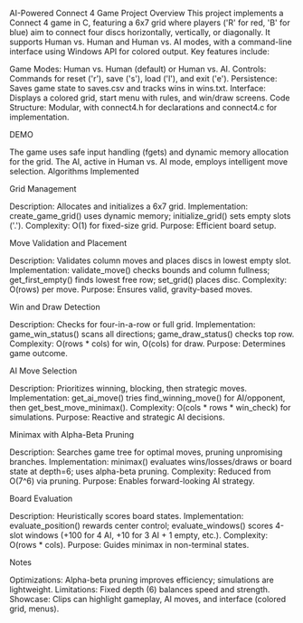 AI-Powered Connect 4 Game 
Project Overview
This project implements a Connect 4 game in C, featuring a 6x7 grid where players ('R' for red, 'B' for blue) aim to connect four discs horizontally, vertically, or diagonally. It supports Human vs. Human and Human vs. AI modes, with a command-line interface using Windows API for colored output. Key features include:

Game Modes: Human vs. Human (default) or Human vs. AI.
Controls: Commands for reset ('r'), save ('s'), load ('l'), and exit ('e').
Persistence: Saves game state to saves.csv and tracks wins in wins.txt.
Interface: Displays a colored grid, start menu with rules, and win/draw screens.
Code Structure: Modular, with connect4.h for declarations and connect4.c for implementation.

DEMO

The game uses safe input handling (fgets) and dynamic memory allocation for the grid. The AI, active in Human vs. AI mode, employs intelligent move selection.
Algorithms Implemented

Grid Management

Description: Allocates and initializes a 6x7 grid.
Implementation: create_game_grid() uses dynamic memory; initialize_grid() sets empty slots ('.').
Complexity: O(1) for fixed-size grid.
Purpose: Efficient board setup.


Move Validation and Placement

Description: Validates column moves and places discs in lowest empty slot.
Implementation: validate_move() checks bounds and column fullness; get_first_empty() finds lowest free row; set_grid() places disc.
Complexity: O(rows) per move.
Purpose: Ensures valid, gravity-based moves.


Win and Draw Detection

Description: Checks for four-in-a-row or full grid.
Implementation: game_win_status() scans all directions; game_draw_status() checks top row.
Complexity: O(rows * cols) for win, O(cols) for draw.
Purpose: Determines game outcome.


AI Move Selection

Description: Prioritizes winning, blocking, then strategic moves.
Implementation: get_ai_move() tries find_winning_move() for AI/opponent, then get_best_move_minimax().
Complexity: O(cols * rows * win_check) for simulations.
Purpose: Reactive and strategic AI decisions.


Minimax with Alpha-Beta Pruning

Description: Searches game tree for optimal moves, pruning unpromising branches.
Implementation: minimax() evaluates wins/losses/draws or board state at depth=6; uses alpha-beta pruning.
Complexity: Reduced from O(7^6) via pruning.
Purpose: Enables forward-looking AI strategy.


Board Evaluation

Description: Heuristically scores board states.
Implementation: evaluate_position() rewards center control; evaluate_windows() scores 4-slot windows (+100 for 4 AI, +10 for 3 AI + 1 empty, etc.).
Complexity: O(rows * cols).
Purpose: Guides minimax in non-terminal states.




Notes

Optimizations: Alpha-beta pruning improves efficiency; simulations are lightweight.
Limitations: Fixed depth (6) balances speed and strength.
Showcase: Clips can highlight gameplay, AI moves, and interface (colored grid, menus).
